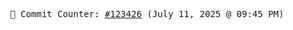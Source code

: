 <p align="center">
    <samp>
        📮 Commit Counter: <a href="https://github.com/Javascript-void0/Javascript-void0/commits/main">#123426</a> (July 11, 2025 @ 09:45 PM)
    </samp>
</p>